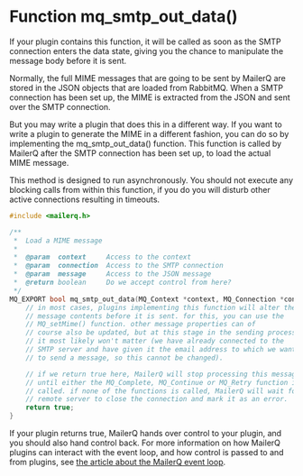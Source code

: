 # Function mq_smtp_out_data()

If your plugin contains this function, it will be called as soon as the SMTP connection enters the data state, giving you the chance to manipulate the message body before it is sent.

Normally, the full MIME messages that are going to be sent by MailerQ are stored in the JSON objects that are loaded from RabbitMQ. When a SMTP connection has been set up, the MIME is extracted from the JSON and sent over the SMTP connection.

But you may write a plugin that does this in a different way. If you want to write a plugin to generate the MIME in a different fashion, you can do so by implementing the mq_smtp_out_data() function. This function is called by MailerQ after the SMTP connection has been set up, to load the actual MIME message.

This method is designed to run asynchronously. You should not execute any blocking calls from within this function, if you do you will disturb other active connections resulting in timeouts.

```c
#include <mailerq.h>

/**
 *  Load a MIME message
 *
 *  @param  context     Access to the context
 *  @param  connection  Access to the SMTP connection
 *  @param  message     Access to the JSON message
 *  @return boolean     Do we accept control from here?
 */
MQ_EXPORT bool mq_smtp_out_data(MQ_Context *context, MQ_Connection *connection, MQ_Message *message) {
    // in most cases, plugins implementing this function will alter the
    // message contents before it is sent. for this, you can use the
    // MQ_setMime() function. other message properties can of
    // course also be updated, but at this stage in the sending process
    // it most likely won't matter (we have already connected to the
    // SMTP server and have given it the email address to which we want
    // to send a message, so this cannot be changed).

    // if we return true here, MailerQ will stop processing this message
    // until either the MQ_Complete, MQ_Continue or MQ_Retry function is
    // called. if none of the functions is called, MailerQ will wait for the
    // remote server to close the connection and mark it as an error.
    return true;
}

```

If your plugin returns true, MailerQ hands over control to your plugin, and you should also hand control back. For more information on how MailerQ plugins can interact with the event loop, and how control is passed to and from plugins, see [the article about the MailerQ event loop](eventloop).